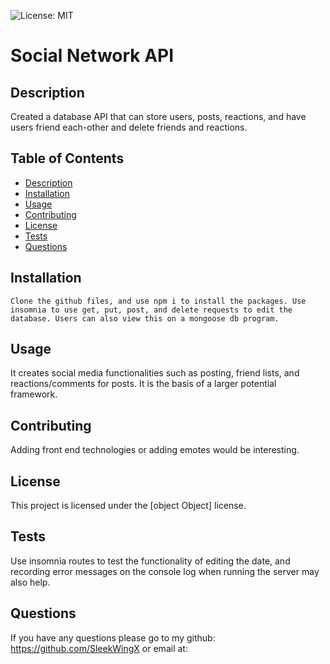 ![License: MIT](https://img.shields.io/badge/License-MIT-yellow.svg)
# Social Network API

## Description
Created a database API that can store users, posts, reactions, and have users friend each-other and delete friends and reactions.

## Table of Contents
- [Description](#description)
- [Installation](#installation)
- [Usage](#usage)
- [Contributing](#contributing)
- [License](#license)
- [Tests](#tests)
- [Questions](#questions)

## Installation
```
Clone the github files, and use npm i to install the packages. Use insomnia to use get, put, post, and delete requests to edit the database. Users can also view this on a mongoose db program.
```

## Usage
It creates social media functionalities such as posting, friend lists, and reactions/comments for posts. It is the basis of a larger potential framework.

## Contributing
Adding front end technologies or adding emotes would be interesting.

## License
This project is licensed under the [object Object] license.

## Tests
Use insomnia routes to test the functionality of editing the date, and recording error messages on the console log when running the server may also help.

## Questions
If you have any questions please go to my github:
https://github.com/SleekWingX 
or email at: